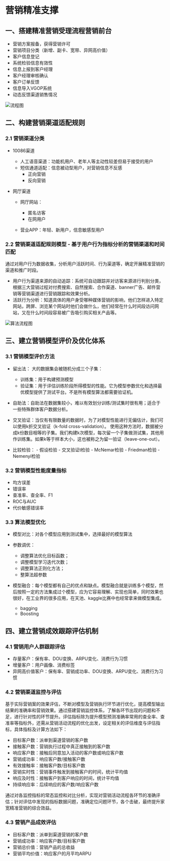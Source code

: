 # 营销精准支撑

## 一、搭建精准营销受理流程营销前台
 * 营销方案报备，获得营销许可
 * 营销项目分类（新增、副卡、宽带、异网高价值）
 * 客户信息登记
 * 系统检验信息有效性
 * 信息上报到客户经理
 * 客户经理审核确认
 * 客户订单反馈
 * 信息导入VGOP系统
 * 动态反馈渠道销售情况
 
 ![流程图](image)

  ## 二、构建营销渠道适配规则

 ### 2.1 营销渠道分类
  * 10086渠道
    - 人工语音渠道：功能机用户、老年人等主动性较差但易于接受的用户
    - 短信通道适配：信息被动型用户，对营销信息不反感
      * 正向营销
      * 反向营销

  * 网厅渠道
    - 网厅网站：
      * 匿名访客
      * 在网用户
      
    - 营业APP：年轻、新用户，信息敏感型用户
    
  ### 2.2 营销渠道适配规则模型 - 基于用户行为指标分析的营销渠道和时间匹配
   
   通过对用户行为数据收集，分析用户活跃时间、行为渠道等，确定开展精准营销的渠道和推广时段。
  - 用户行为渠道来源的自动追踪：系统可自动跟踪并对访客来源进行判别分类，根据三大营销过程对付费搜索、自然搜索、合作渠道、banner广告、邮件营销等营销渠道进行营销跟踪和效果分析。
  - 活跃行为分析：知道具体的用户身受哪种媒体营销的影响，他们怎样进入特定网站，跨屏、浏览某个网站时他们会做什么，他们经常在什么时间段访问网站，又在什么时间段容易被广告吸引购买相关产品等。

   ![算法流程图](figure_01.png)

   
## 三、建立营销模型评价及优化体系
### 3.1 营销模型评价方法
  * 留出法：
  大的数据集会被随机分成三个子集：
    - 训练集：用于构建预测模型
    - 验证集：用于评估训练阶段所得模型的性能。它为模型参数优化和选择最优模型提供了测试平台。不是所有模型算法都需要验证机。
    
   * 自助法：自助法在数据集较小，难以有效划分训练/测试集时很有用；适合于一些特殊群体客户数据分析。
   
   * 交叉验证：当仅有有限数量的数据时，为了对模型性能进行无偏估计，我们可以使用k折交叉验证（k-fold cross-validation）。 使用这种方法时，数据被分成k份数目相等的子集。我们构建k次模型，每次留一个子集做测试集，其他用作训练集。如果k等于样本大小，这也被称之为留一验证（leave-one-out）。
   
   * 比较检验：
    - 假设检验
    - 交叉验证t检验
    - McNemar检验
    - Friedman检验
    - Nemenyi检验
    
### 3.2 营销模型性能度量指标
 - 均方误差
 - 错误率
 - 查准率、查全率、F1
 - ROC与AUC
 - 代价敏感错误率
    
### 3.3 算法模型优化
 - 模型对比：对各个模型应用到测试集中，选择最好的模型算法
 - 参数调优：
   * 调整算法优化目标函数；
   * 调整模型学习迭代次数；
   * 调整算法正则化方法；
   * 整算法超参数
   
 - 模型融合：每个模型都有自己的优点和缺点。模型融合就是训练多个模型，然后按照一定的方法集成过个模型，应为它容易理解、实现也简单，同时效果也很好，在工业界的很多应用，在天池、kaggle比赛中也经常拿来做模型集成。
   * bagging
   * Boosting

## 四、建立营销成效跟踪评估机制
### 4.1 营销用户人群跟踪评估
 - 存量客户：保有率、DOU变换、ARPU变化、消费行为习惯
 - 增量客户：用户画像、消费标签
 - 异网高价值客户：保有率、营销成功率、DOU变换、ARPU变化、消费行为习惯
 
### 4.2 营销渠道监控与评估
  基于实际营销案的效果评估，不断对模型及营销执行环节进行优化，提高模型输出结果的准确率和营销效果。通过搭建营销监控体系，了解各环节出现的问题和不足，进行针对性的环节提升。评估指标除为提升模型预测准确率常用的查全率、查准率等指标外，还需从营销活动流程的优化出发，设定相关的评估维度与评估指标，具体指标及计算方法如下：
 - 目标客户数：派单到渠道营销的客户数
 - 接触客户数：营销执行过程中真正接触到的客户数
 - 响应客户数：接触后同意加入活动的客户数或响应客户数
 - 营销成功率：响应客户数/接触客户数
 - 有效接触率：接触客户数/目标客户数
 - 营销实时性：营销事件触发到接触客户的时间，统计平均值
 - 响应及时性：接触客户到客户响应的时间，统计平均值
 - 持续响应率：后续响应的客户数/响应客户数

 通过对各监控指标的常态监控和对比分析，实现对营销活动流程各环节的准确评估；针对评估中发现的指标数据问题，准确定位问题环节，各个击破，最终提升家宽精准营销的综合效益。
 
  ### 4.3 营销产品成效评估
   - 目标客户数：派单到渠道营销的客户数
   - 营销成功率：响应客户数/目标客户数
   - 营销总价值：营销产品的总收益
   - 营销平均价值：响应客户的月平均ARPU
   

